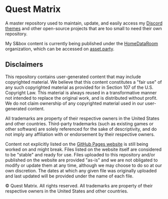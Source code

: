 # Quest Matrix
A master repository used to maintain, update, and easily access my [Discord themes](https://github.com/questmatrix/questmatrix.github.io/tree/main/docs/downloads/discord) and other open-source projects that are too small to need their own repository.

My S&box content is currently being published under the [HomeDataRoom](https://www.homedataroom.com/) organization, which can be accessed on [asset.party](https://asset.party/hdr).
## Disclaimers
This repository contains user-generated content that may include copyrighted material. We believe that this content constitutes a "fair use" of any such copyrighted material as provided for in Section 107 of the U.S. Copyright Law. This material is always reused in a transformative manner not intended to replace the original work, and is distributed without profit. We do not claim ownership of any copyrighted material used in our user-generated content.

All trademarks are property of their respective owners in the United States and other countries. Third-party trademarks (such as existing games or other software) are solely referenced for the sake of descriptivity, and do not imply any affiliation with or endorsement by their respective owners.

Content not explicitly listed on the [GitHub Pages website](https://questmatrix.github.io) is still being worked on and might break. Files listed on the website itself are considered to be "stable" and ready for use. Files uploaded to this repository and/or published on the website are provided "as-is" and we are not obligated to modify or update them at any time, although we may choose to do so at our own discretion. The dates at which any given file was originally uploaded and last updated will be provided under the name of each file.

© Quest Matrix. All rights reserved. All trademarks are property of their respective owners in the United States and other countries.
